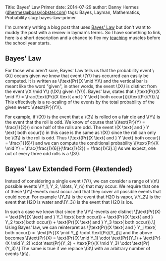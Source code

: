 Title: Bayes' Law Primer
date: 2014-07-29
author: Danny Hermes (dhermes@bossylobster.com)
tags: Bayes, Layman, Mathematics, Probability
slug: bayes-law-primer

I'm currently writing a blog post that uses [Bayes'
Law](http://en.wikipedia.org/wiki/Bayes%27_law) but don't want to muddy
the post with a review in layman's terms. So I have something to link,
here is a short description and a chance to flex my
[teaching](http://math.berkeley.edu/~dhermes/) muscles before the school
year starts.

Bayes' Law
----------

For those who aren't sure, Bayes' Law tells us that the probability
event \\(X\\) occurs given we know that event \\(Y\\) has occurred can
easily be computed. It is written as \\(\\text{Pr}(X \\mid Y)\\) and the
vertical bar is meant like the word "given", in other words, the event
\\(X\\) is distinct from the event \\(X \\mid Y\\) (\\(X\\) given
\\(Y\\)). Bayes' law, states that
\\[\\text{Pr}(X \\mid Y) = \\frac{\\text{Pr}(X \\text{ and } Y \\text{
both occur})}{\\text{Pr}(Y)}.\\]
This effectively is a re-scaling of the events by the total probability
of the given event: \\(\\text{Pr}(Y)\\).

For example, if \\(X\\) is the event that a \\(3\\) is rolled on a fair
die and \\(Y\\) is the event that the roll is odd. We know of course
that \\(\\text{Pr}(Y) = \\frac{1}{2}\\) since half of the rolls are odd.
The event \\(X \\text{ and } Y \\text{ both occur}\\) in this case is
the same as \\(X\\) since the roll can only be \\(3\\) is the roll is
odd. Thus
\\[\\text{Pr}(X \\text{ and } Y \\text{ both occur}) = \\frac{1}{6}\\]
and we can compute the conditional probability
\\[\\text{Pr}(X \\mid Y) = \\frac{\\frac{1}{6}}{\\frac{1}{2}} =
\\frac{1}{3}.\\]
As we expect, one out of every three odd rolls is a \\(3\\).

Bayes' Law Extended Form {#extended}
------------------------

Instead of considering a single event \\(Y\\), we can consider a range
of \\(n\\) possible events \\(Y\_1, Y\_2, \\ldots, Y\_n\\) that may
occur. We require that one of these \\(Y\\)-events must occur and that
they cover all possible events that could occur. For example \\(Y\_1\\)
is the event that H2O is vapor, \\(Y\_2\\) is the event that H2O is
water and\\(Y\_3\\) is the event that H2O is ice.

In such a case we know that since the \\(Y\\)-events are distinct
\\[\\text{Pr}(X) = \\text{Pr}(X \\text{ and } Y\_1 \\text{ both occur})
+ \\text{Pr}(X \\text{ and } Y\_2 \\text{ both occur}) + \\text{Pr}(X
\\text{ and } Y\_3 \\text{ both occur}).\\]
Using Bayes' law, we can reinterpret as
\\[\\text{Pr}(X \\text{ and } Y\_j \\text{ both occur}) =  \\text{Pr}(X
\\mid Y\_j) \\cdot \\text{Pr}(Y\_j)\\]
and the above becomes
\\[\\text{Pr}(X) = \\text{Pr}(X \\mid Y\_1) \\cdot \\text{Pr}(Y\_1)
+ \\text{Pr}(X \\mid Y\_2) \\cdot \\text{Pr}(Y\_2) + \\text{Pr}(X \\mid
Y\_3) \\cdot \\text{Pr}(Y\_3).\\]
The same is true if we replace \\(3\\) with an arbitrary number of
events \\(n\\).

<a href="https://profiles.google.com/114760865724135687241" rel="author" style="display: none;">About Bossy Lobster</a>
